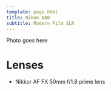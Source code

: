 ```yaml
---
template: page.html
title: Nikon N80
subtitle: Modern Film SLR
---
```


Photo goes here

# Lenses
- Nikkor AF FX 50mm f/1.8 prime lens
